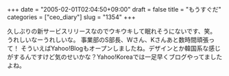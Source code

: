 +++
date = "2005-02-01T02:04:50+09:00"
draft = false
title = "もうすぐだ"
categories = ["ceo_diary"]
slug = "1354"
+++

久しぶりの新サービスリリースなのでウキウキして眠れそうにないです、笑。
うれしいなーうれしいな。
事業部のS部長、Wさん、Kさんあと数時間頑張って！
そういえばYahoo!Blogもオープンしましたね。デザインとか韓国系な感じがするんですけど気のせいかな？Yahoo!Koreaでは一足早くブログやってましたよね。
